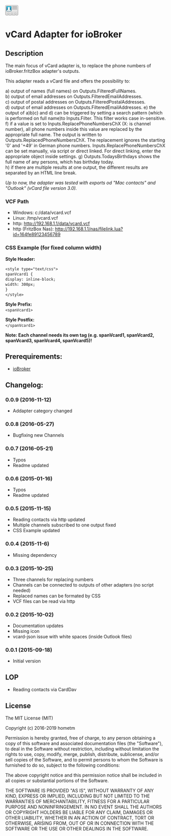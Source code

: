 ![Logo](admin/vcard.png)
# vCard Adapter for ioBroker

## Description

The main focus of vCard adapter is, to replace the phone numbers of ioBroker.fritzBox adapter's outputs.

This adapter reads a vCard file and offers the possibility to:

a) output of names (full names) on Outputs.FilteredFullNames.  
b) output of email addresses on Outputs.FilteredEmailAddresses.  
c) output of postal addresses on Outputs.FilteredPostalAddresses.  
d) output of email addresses on Outputs.FilteredEmailAddresses.
e) the output of a)b)c) and d) can be triggered by setting a search pattern (which is performed on full name)to 
Inputs.Filter. This filter works case in-sensitive.  
f) if a value is set to Inputs.ReplacePhoneNumbersChX (X: is channel number), all phone numbers inside this value are replaced by the
appropriate full name. The output is written to Outputs.ReplacedPhoneNumbersChX. The replacement ignores the starting
'0' and '+49' in German phone numbers. Inputs.ReplacePhoneNumbersChX can be set manually, via script or direct linked.
 For direct linking, enter the appropriate object inside settings.
g) Outputs.TodaysBirthdays shows the full name of any persons, which has birthday today.  
h) if there are multiple results at one output, the different results are separated by an HTML line break.  
 

_Up to now, the adapter was tested with exports od "Mac contacts" and "Outlook" (vCard file version 3.0)._  

### VCF Path
* Windows: c:/data/vcard.vcf  
* Linux: /tmp/vcard.vcf  
* http: http://192.168.1.1/data/vcard.vcf  
* http (FritzBox Nas): http://192.168.1.1/nas/filelink.lua?id=164fe89123456789  


### CSS Example (for fixed column width)
**Style Header:**  

 ```
 <style type="text/css">  
 spanVcard1 {  
 display: inline-block;  
 width: 300px;  
 }  
 </style>
 ```
 
**Style Prefix:**  
 `<spanVcard1>`  
 
**Style Postfix:**   
`</spanVcard1>`

**Note: Each channel needs its own tag (e.g. spanVcard1, spanVcard2, spanVcard3, spanVcard4, spanVcard5)!**

## Prerequirements:
- [ioBroker](http://www.ioBroker.net "ioBroker homepage")



## Changelog:

### 0.0.9 (2016-11-12)
* Addapter category changed 

### 0.0.8 (2016-05-27)
* Bugfixing new Channels  

### 0.0.7 (2016-05-21)
* Typos  
* Readme updated  

### 0.0.6 (2015-01-16)
* Typos  
* Readme updated  

### 0.0.5 (2015-11-15)
* Reading contacts via http updated  
* Multiple channels subscribed to one output fixed  
* CSS Example updated

### 0.0.4 (2015-11-6)  
* Missing dependency  

### 0.0.3 (2015-10-25)
* Three channels for replacing numbers
* Channels can be connected to outputs of other adapters (no script needed)
* Replaced names can be formated by CSS  
* VCF files can be read via http

### 0.0.2 (2015-10-02)
* Documentation updates
* Missing icon
* vcard-json issue with white spaces (inside Outlook files)

### 0.0.1 (2015-09-18)
* Initial version

## LOP
* Reading contacts via CardDav

## License
The MIT License (MIT)

Copyright (c) 2016-2019 hometm 

Permission is hereby granted, free of charge, to any person obtaining a copy
of this software and associated documentation files (the "Software"), to deal
in the Software without restriction, including without limitation the rights
to use, copy, modify, merge, publish, distribute, sublicense, and/or sell
copies of the Software, and to permit persons to whom the Software is
furnished to do so, subject to the following conditions:

The above copyright notice and this permission notice shall be included in
all copies or substantial portions of the Software.

THE SOFTWARE IS PROVIDED "AS IS", WITHOUT WARRANTY OF ANY KIND, EXPRESS OR
IMPLIED, INCLUDING BUT NOT LIMITED TO THE WARRANTIES OF MERCHANTABILITY,
FITNESS FOR A PARTICULAR PURPOSE AND NONINFRINGEMENT. IN NO EVENT SHALL THE
AUTHORS OR COPYRIGHT HOLDERS BE LIABLE FOR ANY CLAIM, DAMAGES OR OTHER
LIABILITY, WHETHER IN AN ACTION OF CONTRACT, TORT OR OTHERWISE, ARISING FROM,
OUT OF OR IN CONNECTION WITH THE SOFTWARE OR THE USE OR OTHER DEALINGS IN
THE SOFTWARE.
